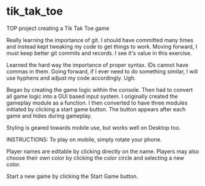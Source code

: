 # tik_tak_toe
TOP project creating a Tik Tak Toe game

Really learning the importance of git. I should have committed many times and instead kept tweaking my code to get things to work.
Moving forward, I must keep better git commits and records. I see it's value in this exercise.

Learned the hard way the importance of proper syntax.
IDs cannot have commas in them. Going forward, if I ever need to do something similar, I will use hyphens
and adjust my code accordingly. Ugh.

Began by creating the game logic within the console. Then had to convert all game logic into a GUI based input system.
I originally created the gameplay module as a function. I then converted to have three modules initiated by clicking a
start game button. The button appears after each game and hides during gameplay.

Styling is geared towards mobile use, but works well on Desktop too.

INSTRUCTIONS:
To play on mobile, simply rotate your phone.

Player names are editable by clicking directly on the name.
Players may also choose their own color by clicking the color circle and selecting a new color.

Start a new game by clicking the Start Game button.